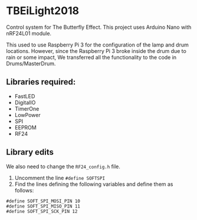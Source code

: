 # TBEiLight2018
Control system for The Butterfly Effect. This project uses Arduino Nano with nRF24L01 module.

This used to use Raspberry Pi 3 for the configuration of the lamp and drum locations.
However, since the Raspberry Pi 3 broke inside the drum due to rain or some impact,
We transferred all the functionality to the code in Drums/MasterDrum.

## Libraries required:
- FastLED
- DigitalIO
- TimerOne
- LowPower
- SPI
- EEPROM
- RF24

## Library edits
We also need to change the `RF24_config.h` file.
1. Uncomment the line `#define SOFTSPI`
2. Find the lines defining the following variables and define them as follows:
```
#define SOFT_SPI_MOSI_PIN 10
#define SOFT_SPI_MISO_PIN 11
#define SOFT_SPI_SCK_PIN 12
```

